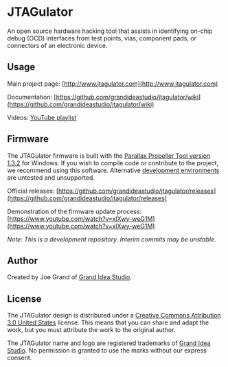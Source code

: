 JTAGulator
==========

An open source hardware hacking tool that assists in identifying on-chip debug (OCD) interfaces from test points, vias, component pads, or connectors of an electronic device.


Usage
-----

Main project page: [http://www.jtagulator.com](http://www.jtagulator.com)

Documentation: [https://github.com/grandideastudio/jtagulator/wiki](https://github.com/grandideastudio/jtagulator/wiki)

Videos: [YouTube playlist](https://www.youtube.com/playlist?list=PLsyTdiI7kVn8H848lMSKljkUwPnZfke9k)

Firmware
--------

The JTAGulator firmware is built with the [Parallax Propeller Tool version 1.3.2](https://www1.parallax.com/downloads/propeller-tool-software-windows-spin-assembly) for Windows. If you wish to compile code or contribute to the project, we recommend using this software. Alternative [development environments](https://www.parallax.com/downloads/propeller-1-software/) are untested and unsupported.

Official releases: [https://github.com/grandideastudio/jtagulator/releases](https://github.com/grandideastudio/jtagulator/releases)

Demonstration of the firmware update process: [https://www.youtube.com/watch?v=xlXwy-weG1M](https://www.youtube.com/watch?v=xlXwy-weG1M)

*Note: This is a development repository. Interim commits may be unstable.*


Author
------
Created by Joe Grand of [Grand Idea Studio](http://www.grandideastudio.com). 


License
-------
The JTAGulator design is distributed under a [Creative Commons Attribution 3.0 United States](http://creativecommons.org/licenses/by/3.0/us/) license. This means that you can share and adapt the work, but you must attribute the work to the original author. 

The JTAGulator name and logo are registered trademarks of [Grand Idea Studio]((http://www.grandideastudio.com)). No permission is granted to use the marks without our express consent. 
